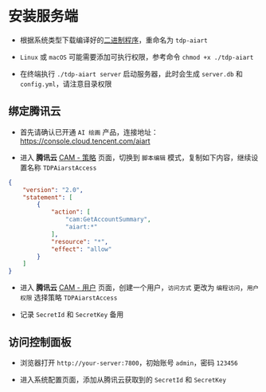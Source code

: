 # 安装服务端

- 根据系统类型下载编译好的[二进制程序](https://github.com/open-tdp/tdp-aiart/releases)，重命名为 `tdp-aiart`

- `Linux` 或 `macOS` 可能需要添加可执行权限，参考命令 `chmod +x ./tdp-aiart`

- 在终端执行 `./tdp-aiart server` 启动服务器，此时会生成 `server.db` 和 `config.yml`，请注意目录权限

## 绑定腾讯云

- 首先请确认已开通 `AI 绘画` 产品，连接地址：https://console.cloud.tencent.com/aiart

- 进入 **腾讯云** [CAM - 策略](https://console.cloud.tencent.com/cam/policy/createV3) 页面，切换到 `脚本编辑` 模式，复制如下内容，继续设置名称 `TDPAiarstAccess`

```json
{
    "version": "2.0",
    "statement": [
        {
            "action": [
                "cam:GetAccountSummary",
                "aiart:*"
            ],
            "resource": "*",
            "effect": "allow"
        }
    ]
}
```

- 进入 **腾讯云** [CAM - 用户](https://console.cloud.tencent.com/cam/user/create?systemType=FastCreateV2) 页面，创建一个用户，`访问方式` 更改为 `编程访问`，`用户权限` 选择策略 `TDPAiarstAccess`

- 记录 `SecretId` 和 `SecretKey` 备用

## 访问控制面板

- 浏览器打开 `http://your-server:7800`，初始账号 `admin`，密码 `123456`

- 进入系统配置页面，添加从腾讯云获取到的 `SecretId` 和 `SecretKey`
